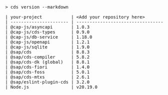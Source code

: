 <!-- this file is automatically generated and updated by a github action -->
<pre class="log">
> cds version --markdown

| your-project           | &lt;Add your repository here&gt;              |
| ---------------------- | --------------------------------------- |
| @cap-js/asyncapi       | 1.0.3                                   |
| @cap-js/cds-types      | 0.9.0                                   |
| @cap-js/db-service     | 1.18.0                                  |
| @cap-js/openapi        | 1.2.1                                   |
| @cap-js/sqlite         | 1.9.0                                   |
| @sap/cds               | 8.8.3                                   |
| @sap/cds-compiler      | 5.8.2                                   |
| @sap/cds-dk (global)   | 8.8.1                                   |
| @sap/cds-fiori         | 1.4.0                                   |
| @sap/cds-foss          | 5.0.1                                   |
| @sap/cds-mtxs          | 2.6.1                                   |
| @sap/eslint-plugin-cds | 3.2.0                                   |
| Node.js                | v20.19.0                                |
</pre>

